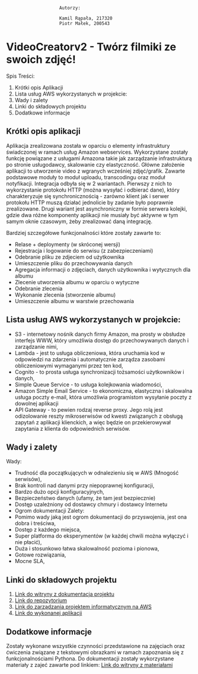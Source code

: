 
                        
                        
                        Autorzy:
                  
                        Kamil Rąpała, 217320
                        Piotr Małek, 200543
 

# VideoCreatorv2 - Twórz filmiki ze swoich zdjęć!
 Spis Treści:
1. Krótki opis Aplikacji
2. Lista usług AWS wykorzystanych w projekcie:
3. Wady i zalety
4. Linki do składowych projektu
5. Dodatkowe informacje

## Krótki opis aplikacji
Aplikacja zrealizowana została w oparciu o elementy infrastruktury świadczonej w ramach usług Amazon webservices. Wykorzystane zostały funkcję powiązane z usługami Amazona takie jak zarządzanie infrastrukturą po stronie usługodawcy, skalowanie czy elastyczność. Główne założenie aplikacji to utworzenie video z wgranych wcześniej zdjęć/grafik. Zawarte podstawowe moduły to moduł uploadu, transcodingu oraz moduł notyfikacji. Integracja odbyła się w 2 wariantach. Pierwszy z nich to wykorzystanie protokołu HTTP (można wysyłać i odbierać dane), który charakteryzuje się synchronicznością - zarówno klient jak i serwer protokołu HTTP muszą działać jednolicie by zadanie było poprawnie zrealizowane. Drugi wariant jest asynchroniczny w formie serwera kolejki, gdzie dwa różne komponenty aplikacji nie musiały być aktywne w tym samym oknie czasowym, żeby zrealizować daną integrację.

Bardziej szczegółowe funkcjonalności które zostały zawarte to:
- Relase + deploymenty (w skróconej wersji)
- Rejestracja i logowanie do serwisu (z zabezpieczeniami)
- Odebranie pliku ze zdjeciem od użytkownika
- Umieszczenie pliku do przechowywania danych
- Agregacja informacji o zdjęciach, danych użytkownika i wytycznych dla albumu
- Zlecenie utworzenia albumu w oparciu o wytyczne
- Odebranie zlecenia
- Wykonanie zlecenia (stworzenie albumu)
- Umieszczenie albumu w warstwie przechowania


## Lista usług AWS wykorzystanych w projekcie:
- S3 - internetowy nośnik danych firmy Amazon, ma prosty w obsłudze interfejs WWW, który umożliwia dostęp do przechowywanych danych i zarządzanie nimi,
- Lambda - jest to usługa obliczeniowa, która uruchamia kod w odpowiedzi na zdarzenia i automatycznie zarządza zasobami obliczeniowymi wymaganymi przez ten kod,
- Cognito - to prosta usługa synchronizacji tożsamości użytkowników i danych,
- Simple Queue Service - to usługa kolejkowania wiadomości,
- Amazon Simple Email Service - to ekonomiczna, elastyczna i skalowalna usługa poczty e-mail, która umożliwia programistom wysyłanie poczty z dowolnej aplikacji
- API Gateway - to pewien rodzaj reverse proxy. Jego rolą jest odizolowanie reszty mikroserwisów od kwesti związanych z obsługą zapytań z aplikacji klienckich, a więc będzie on przekierowywał zapytania z klienta do odpowiednich serwisów.

## Wady i zalety
Wady: 
- Trudność dla początkujących w odnalezieniu się w AWS (Mnogość serwisów),
- Brak kontroli nad danymi przy niepoprawnej konfiguracji,
- Bardzo dużo opcji konfiguracyjnych,
- Bezpieczeństwo danych (ufamy, że tam jest bezpiecznie)
- Dostęp uzależniony od dostawcy chmury i dostawcy Internetu
- Ogrom dokumentacji
Zalety:
- Pomimo wady jaką jest ogrom dokumentacji do przyswojenia, jest ona dobra i treściwa,
- Dostęp z każdego miejsca,
- Super platforma do eksperymentów (w każdej chwili można wyłączyć i nie płacić),
- Duża i stosunkowo łatwa skalowalność pozioma i pionowa,
- Gotowe rozwiązania,
- Mocne SLA,

## Linki do składowych projektu


   1. [Link do witryny z dokumentacja projektu](https://kamilr96.github.io/DokumentacjaVideoCreatorv2/)
   2. [Link do repozytorium](https://github.com/VerticalMalek/videocreator_v2)
   3. [Link do zarządzania projektem informatycznym na AWS](https://s3.console.aws.amazon.com/s3/buckets/200543)
   4. [Link do wykonanej aplikacji](https://200543.s3.eu-central-1.amazonaws.com/index.html?fbclid=IwAR2toJ584XOnn-HjbtLUULHTeKHLqewH_I3rmOgP9bNeLDaEifJDdV_v1Uo)


## Dodatkowe informacje
Zostały wykonane wszystkie czynności przedstawione na zajęciach oraz ćwiczenia związane z tekstowymi obrazkami w ramach zapoznania się z funkcjonalnościami Pythona.
Do dokumentacji zostały wykorzystane materiały z zajeć zawarte pod linkiem: [Link do witryny z materiałami](http://wpc.dydaktyka.jkan.pl/) 

